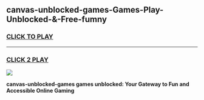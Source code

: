 
## canvas-unblocked-games-Games-Play-Unblocked-&-Free-fumny
<h3>
<a href="https://premium76.site?title=canvas-unblocked-games&ref=24A">CLICK TO PLAY</a></h3>
<hr>

<h3>
<a href="https://premium76.site?title=canvas-unblocked-games&ref=24A">CLICK 2 PLAY</a>
  
</h3>

<a href="https://premium76.site?title=canvas-unblocked-games&ref=24A"><img src="https://clearcache.store/games.png"></a>


**canvas-unblocked-games games unblocked: Your Gateway to Fun and Accessible Online Gaming**
